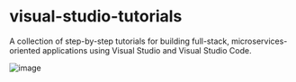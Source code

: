 # visual-studio-tutorials
A collection of step-by-step tutorials for building full-stack, microservices-oriented applications using Visual Studio and Visual Studio Code. 

![image](https://github.com/Aoa77/visual-studio-tutorials/assets/4643190/cc61f3e9-53d7-439c-8e7f-7094f8104ab4)
